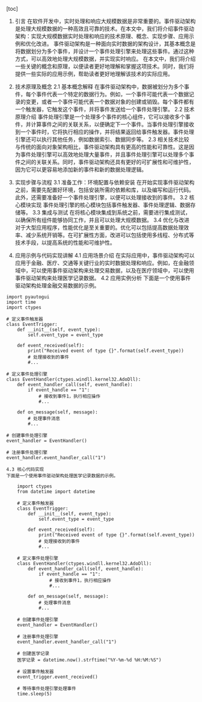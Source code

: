 
[toc]                    
                
                
1. 引言
    在软件开发中，实时处理和响应大规模数据是非常重要的。事件驱动架构是处理大规模数据的一种高效且可靠的技术。在本文中，我们将介绍事件驱动架构：实现大规模数据实时处理和响应的技术原理、概念、实现步骤、应用示例和优化改进。
    事件驱动架构是一种面向实时数据的架构设计，其基本概念是将数据划分为多个事件，并设计一个事件处理引擎来处理这些事件。通过这种方式，可以高效地处理大规模数据，并实现实时响应。
    在本文中，我们将介绍一些关键的概念和原理，以便读者更好地理解和掌握这项技术。同时，我们将提供一些实际的应用示例，帮助读者更好地理解该技术的实际应用。

2. 技术原理及概念
    2.1 基本概念解释
    在事件驱动架构中，数据被划分为多个事件，每个事件代表一个特定的数据行为。例如，一个事件可能代表一个数据记录的变更，或者一个事件可能代表一个数据对象的创建或销毁。每个事件都有一个触发器，它触发这个事件，并将事件发送给一个事件处理引擎。
    2.2 技术原理介绍
    事件处理引擎是一个处理多个事件的核心组件，它可以接收多个事件，并计算事件之间的关联关系，以便确定下一个事件。当事件处理引擎接收到一个事件时，它将执行相应的操作，并将结果返回给事件触发器。事件处理引擎还可以执行其他任务，例如数据索引、数据同步等。
    2.3 相关技术比较
    与传统的面向对象架构相比，事件驱动架构具有更高的性能和可靠性。这是因为事件处理引擎可以高效地处理大量事件，并且事件处理引擎可以处理多个事件之间的关联关系。同时，事件驱动架构还具有更好的可扩展性和可维护性，因为它可以更容易地添加新的事件和新的数据处理逻辑。

3. 实现步骤与流程
    3.1 准备工作：环境配置与依赖安装
    在开始实现事件驱动架构之前，需要先配置好环境，包括安装所需的依赖和库，以及编写和运行代码。此外，还需要准备好一个事件处理引擎，以便可以处理接收到的事件。
    3.2 核心模块实现
    事件处理引擎的核心模块包括事件触发器、事件处理逻辑、数据存储等。
    3.3 集成与测试
    在将核心模块集成到系统之前，需要进行集成测试，以确保所有组件能够协同工作，并且可以处理大规模数据。
    3.4 优化与改进
    对于大型应用程序，性能优化是至关重要的。优化可以包括提高数据处理效率、减少系统开销等。在可扩展性方面，改进可以包括使用多线程、分布式等技术手段，以提高系统的性能和可维护性。

4. 应用示例与代码实现讲解
    4.1 应用场景介绍
    在实际应用中，事件驱动架构可以应用于金融、医疗、交通等关键行业的实时数据处理和响应。例如，在金融领域中，可以使用事件驱动架构来处理交易数据，以及在医疗领域中，可以使用事件驱动架构来处理医学记录数据。
    4.2 应用实例分析
    下面是一个使用事件驱动架构处理金融交易数据的示例。

```
import pyautogui
import time
import ctypes

# 定义事件触发器
class EventTrigger:
    def __init__(self, event_type):
        self.event_type = event_type

    def event_received(self):
        print("Received event of type {}".format(self.event_type))
        # 处理接收到的事件
        #...

# 定义事件处理引擎
class EventHandler(ctypes.windll.kernel32.AdoDll):
    def event_handler_call(self, event_handle):
        if event_handle == "1":
            # 接收到事件1，执行相应操作
            #...

    def on_message(self, message):
        # 处理事件消息
        #...

# 创建事件处理引擎
event_handler = EventHandler()

# 注册事件处理引擎
event_handler.event_handler_call("1")
```
    4.3 核心代码实现
    下面是一个使用事件驱动架构处理医学记录数据的示例。

```
    import ctypes
    from datetime import datetime

    # 定义事件触发器
    class EventTrigger:
        def __init__(self, event_type):
            self.event_type = event_type

        def event_received(self):
            print("Received event of type {}".format(self.event_type))
            # 处理接收到的事件
            #...

    # 定义事件处理引擎
    class EventHandler(ctypes.windll.kernel32.AdoDll):
        def event_handler_call(self, event_handle):
            if event_handle == "1":
                # 接收到事件1，执行相应操作
                #...

        def on_message(self, message):
            # 处理事件消息
            #...

    # 创建事件处理引擎
    event_handler = EventHandler()

    # 注册事件处理引擎
    event_handler.event_handler_call("1")

    # 创建医学记录
    医学记录 = datetime.now().strftime("%Y-%m-%d %H:%M:%S")

    # 设置事件触发器
    event_trigger.event_received()

    # 等待事件处理引擎处理事件
    time.sleep(5)
```

